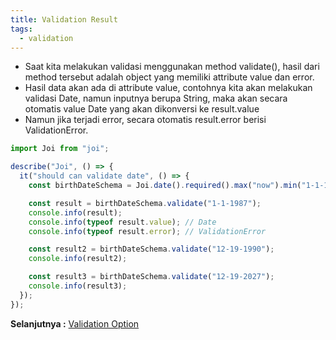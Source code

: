 ```yaml
---
title: Validation Result
tags:
  - validation
---
```


- Saat kita melakukan validasi menggunakan method validate(), hasil dari method tersebut adalah object yang memiliki attribute value dan error.
- Hasil data akan ada di attribute value, contohnya kita akan melakukan validasi Date, namun inputnya berupa String, maka akan secara otomatis value Date yang akan dikonversi ke result.value
- Namun jika terjadi error, secara otomatis result.error berisi ValidationError.

```js
import Joi from "joi";

describe("Joi", () => {
  it("should can validate date", () => {
    const birthDateSchema = Joi.date().required().max("now").min("1-1-1988");

    const result = birthDateSchema.validate("1-1-1987");
    console.info(result);
    console.info(typeof result.value); // Date
    console.info(typeof result.error); // ValidationError

    const result2 = birthDateSchema.validate("12-19-1990");
    console.info(result2);

    const result3 = birthDateSchema.validate("12-19-2027");
    console.info(result3);
  });
});
```

**Selanjutnya :** [Validation Option](validationoption.md)
